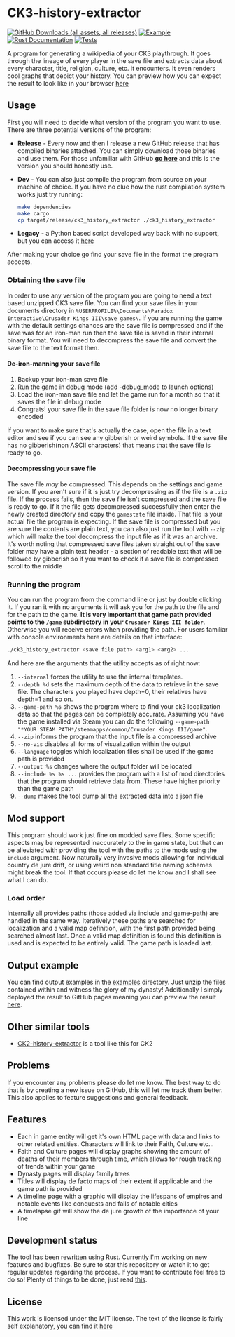 # CK3-history-extractor

[![GitHub Downloads (all assets, all releases)](https://img.shields.io/github/downloads/TCA166/CK3-history-extractor/total)](https://github.com/TCA166/CK3-history-extractor/releases/latest)
[![Example](https://img.shields.io/badge/GitHub_Pages-Output_Example-fuchsia)](https://tca166.github.io/CK3-history-extractor/TCA166's%20history/index.html)
[![Rust Documentation](https://img.shields.io/badge/GitHub_Pages-Documentation-blue)](https://tca166.github.io/CK3-history-extractor/ck3_history_extractor)
[![Tests](https://github.com/TCA166/CK3-history-extractor/actions/workflows/rust.yml/badge.svg)](https://github.com/TCA166/CK3-history-extractor/actions/workflows/rust.yml)

A program for generating a wikipedia of your CK3 playthrough.
It goes through the lineage of every player in the save file and extracts data about every character, title, religion, culture, etc. it encounters.
It even renders cool graphs that depict your history.
You can preview how you can expect the result to look like in your browser [here](https://tca166.github.io/CK3-history-extractor/TCA166's%20history/index.html)

## Usage

First you will need to decide what version of the program you want to use.
There are three potential versions of the program:

- **Release** - Every now and then I release a new GitHub release that has compiled binaries attached.
    You can simply download those binaries and use them.
    For those unfamiliar with GitHub **[go here](https://github.com/TCA166/CK3-history-extractor/releases/latest)** and this is the version you should honestly use.
- **Dev** - You can also just compile the program from source on your machine of choice. If you have no clue how the rust compilation system works just try running:

    ```sh
    make dependencies
    make cargo
    cp target/release/ck3_history_extractor ./ck3_history_extractor
    ```

- **Legacy** - a Python based script developed way back with no support, but you can access it [here](https://github.com/TCA166/CK3-history-extractor/releases/tag/v1)

After making your choice go find your save file in the format the program accepts.

### Obtaining the save file

In order to use any version of the program you are going to need a text based unzipped CK3 save file.
You can find your save files in your documents directory in ```%USERPROFILE%\Documents\Paradox Interactive\Crusader Kings III\save games\```.
If you are running the game with the default settings chances are the save file is compressed and if the save was for an iron-man run then the save file is saved in their internal binary format.
You will need to decompress the save file and convert the save file to the text format then.

#### De-iron-manning your save file

1. Backup your iron-man save file
2. Run the game in debug mode (add -debug_mode to launch options)
3. Load the iron-man save file and let the game run for a month so that it saves the file in debug mode
4. Congrats! your save file in the save file folder is now no longer binary encoded

If you want to make sure that's actually the case, open the file in a text editor and see if you can see any gibberish or weird symbols.
If the save file has no gibberish(non ASCII characters) that means that the save file is ready to go.

#### Decompressing your save file

The save file *may* be compressed.
This depends on the settings and game version.
If you aren't sure if it is just try decompressing as if the file is a ```.zip``` file.
If the process fails, then the save file isn't compressed and the save file is ready to go.
If it the file gets decompressed successfully then enter the newly created directory and copy the ```gamestate``` file inside.
That file is your actual file the program is expecting.
If the save file is compressed but you are sure the contents are plain text, you can also just run the tool with ```--zip``` which will make the tool decompress the input file as if it was an archive.
It's worth noting that compressed save files taken straight out of the save folder may have a plain text header - a section of readable text that will be followed by gibberish so if you want to check if a save file is compressed scroll to the middle

### Running the program

You can run the program from the command line or just by double clicking it.
If you ran it with no arguments it will ask you for the path to the file and for the path to the game.
**It is very important that game path provided points to the ```/game``` subdirectory in your ```Crusader Kings III folder```**.
Otherwise you will receive errors when providing the path.
For users familiar with console environments here are details on that interface:

```sh
./ck3_history_extractor <save file path> <arg1> <arg2> ...
```

And here are the arguments that the utility accepts as of right now:

1. ```--internal``` forces the utility to use the internal templates.
2. ```--depth %d``` sets the maximum depth of the data to retrieve in the save file. The characters you played have depth=0, their relatives have depth=1 and so on.
3. ```--game-path %s``` shows the program where to find your ck3 localization data so that the pages can be completely accurate. Assuming you have the game installed via Steam you can do the following ```--game-path "*YOUR STEAM PATH*/steamapps/common/Crusader Kings III/game"```.
4. ```--zip``` informs the program that the input file is a compressed archive
5. ```--no-vis``` disables all forms of visualization within the output
6. ```--language``` toggles which localization files shall be used if the game path is provided
7. ```--output %s``` changes where the output folder will be located
8. ```--include %s %s ...``` provides the program with a list of mod directories that the program should retrieve data from. These have higher priority than the game path
9. ```--dump``` makes the tool dump all the extracted data into a json file

## Mod support

This program should work just fine on modded save files.
Some specific aspects may be represented inaccurately to the in game state, but that can be alleviated with providing the tool with the paths to the mods using the ```include``` argument.
Now naturally very invasive mods allowing for individual country de jure drift, or using weird non standard title naming schemes might break the tool.
If that occurs please do let me know and I shall see what I can do.

### Load order

Internally all provides paths (those added via include and game-path) are handled in the same way.
Iteratively these paths are searched for localization and a valid map definition, with the first path provided being searched almost last.
Once a valid map definition is found this definition is used and is expected to be entirely valid.
The game path is loaded last.

## Output example

You can find output examples in the [examples](examples/) directory.
Just unzip the files contained within and witness the glory of my dynasty!
Additionally I simply deployed the result to GitHub pages meaning you can preview the result [here](https://tca166.github.io/CK3-history-extractor/TCA166's%20history/index.html).

## Other similar tools

- [CK2-history-extractor](https://github.com/TCA166/CK2-history-extractor) is a tool like this for CK2

## Problems

If you encounter any problems please do let me know.
The best way to do that is by creating a new issue on GitHub, this will let me track them better.
This also applies to feature suggestions and general feedback.

## Features

- Each in game entity will get it's own HTML page with data and links to other related entities. Characters will link to their Faith, Culture etc...
- Faith and Culture pages will display graphs showing the amount of deaths of their members through time, which allows for rough tracking of trends within your game
- Dynasty pages will display family trees
- Titles will display de facto maps of their extent if applicable and the game path is provided
- A timeline page with a graphic will display the lifespans of empires and notable events like conquests and falls of notable cities
- A timelapse gif will show the de jure growth of the importance of your line

## Development status

The tool has been rewritten using Rust.
Currently I'm working on new features and bugfixes.
Be sure to star this repository or watch it to get regular updates regarding the process.
If you want to contribute feel free to do so!
Plenty of things to be done, just read [this](./CONTRIBUTING.md).

## License

This work is licensed under the MIT license.
The text of the license is fairly self explanatory, you can find it [here](./license.txt)
